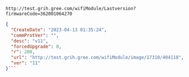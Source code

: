 `http://test.grih.gree.com/wifiModule/Lastversion?firmwareCode=362001064270`

```json
{
  "CreateDate": "2023-04-13 01:35:24",
  "commProtVer": "",
  "desc": "v11",
  "forcedUpgrade": 0,
  "r": 200,
  "url": "http://test.grih.gree.com/wifiModule/image/17310/404118",
  "ver": "11"
}```